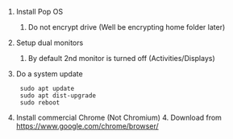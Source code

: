 1. Install Pop OS
    1. Do not encrypt drive (Well be encrypting home folder later)
2. Setup dual monitors
    1. By default 2nd monitor is turned off (Activities/Displays)
3. Do a system update

        sudo apt update
        sudo apt dist-upgrade
        sudo reboot
        
5. Install commercial Chrome (Not Chromium)
    4.  Download from https://www.google.com/chrome/browser/
  
<!--stackedit_data:
eyJoaXN0b3J5IjpbLTE0NDAzMTA4MzUsLTE2MDIzNzc5MjcsMz
A1NzM4MDE2XX0=
-->